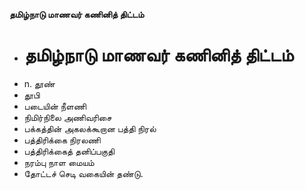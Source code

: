 **தமிழ்நாடு மாணவர் கணினித் திட்டம்**
- # தமிழ்நாடு மாணவர் கணினித் திட்டம்
- n. தூண்
- தூபி
- படையின் நீளணி
- நிமிர்நிலை அணிவரிசை
- பக்கத்தின் அகலக்கூறான பத்தி நிரல்
- பத்திரிக்கை நிரலணி
- பத்திரிக்கைத் தனிப்பகுதி
- நரம்பு நாள மையம்
- தோட்டச் செடி வகையின் தண்டு.

